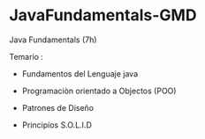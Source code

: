 # JavaFundamentals-GMD
Java Fundamentals (7h)

Temario :

- Fundamentos del Lenguaje java

- Programaciòn orientado a Objectos (POO)

- Patrones de Diseño

- Principios S.O.L.I.D

